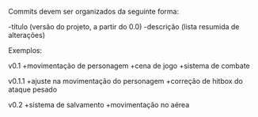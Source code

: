 Commits devem ser organizados da seguinte forma:

-título (versão do projeto, a partir do 0.0)
-descrição (lista resumida de alterações)

Exemplos:

v0.1
+movimentação de personagem
+cena de jogo
+sistema de combate

v0.1.1
+ajuste na movimentação do personagem
+correção de hitbox do ataque pesado

v0.2
+sistema de salvamento
+movimentação no aérea
